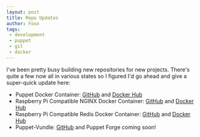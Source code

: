 ```yaml
---
layout: post
title: Repo Updates
author: Foxx
tags:
 - development
 - puppet
 - git
 - docker
---
```

I've been pretty busy building new repositories for new projects.  There's quite a few now all in various states so I figured I'd go ahead and give a super-quick update here:
* Puppet Docker Container:  [GitHub](https://github.com/frozenfoxx/docker-puppet) and [Docker Hub](https://hub.docker.com/r/frozenfoxx/docker-puppet/)
* Raspberry Pi Compatible NGINX Docker Container:  [GitHub](https://github.com/frozenfoxx/rpi-nginx) and [Docker Hub](https://hub.docker.com/r/frozenfoxx/rpi-nginx/)
* Raspberry Pi Compatible Redis Docker Container:  [GitHub](https://github.com/frozenfoxx/rpi-redis) and [Docker Hub](https://hub.docker.com/r/frozenfoxx/rpi-redis/)
* Puppet-Vundle:  [GitHub](https://github.com/frozenfoxx/puppet-vundle) and Puppet Forge coming soon!

